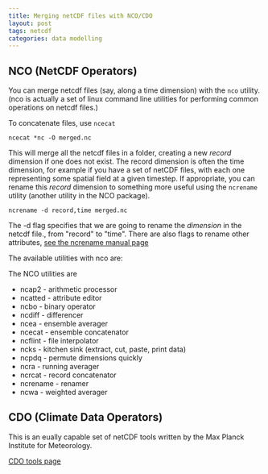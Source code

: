 ```yaml
---
title: Merging netCDF files with NCO/CDO
layout: post
tags: netcdf
categories: data modelling
---
```


## NCO (NetCDF Operators)

You can merge netcdf files (say, along a time dimension) with the `nco` utility. (nco is actually a set of linux command line utilities for performing common operations on netcdf files.)

To concatenate files, use `ncecat`

```
ncecat *nc -O merged.nc
```

This will merge all the netcdf files in a folder, creating a new _record_ dimension if one does not exist. The record dimension is often the time dimension, for example if you have a set of netCDF files, with each one representing some spatial field at a given timestep. If appropriate, you can rename this _record_ dimension to something more useful using the `ncrename` utility (another utility in the NCO package).

```
ncrename -d record,time merged.nc
```

The -d flag specifies that we are going to rename the _dimension_ in the netcdf file., from "record" to "time". There are also flags to rename other attributes, [see the ncrename manual page](https://linux.die.net/man/1/ncrename)

The available utilities with nco are:

The NCO utilities are

 - ncap2 - arithmetic processor
 - ncatted - attribute editor
 - ncbo - binary operator
 - ncdiff - differencer
 - ncea - ensemble averager
 - ncecat - ensemble concatenator
 - ncflint - file interpolator
 - ncks - kitchen sink (extract, cut, paste, print data)
 - ncpdq - permute dimensions quickly
 - ncra - running averager
 - ncrcat - record concatenator
 - ncrename - renamer
 - ncwa - weighted averager


## CDO (Climate Data Operators)

This is an eually capable set of netCDF tools written by the Max Planck Institute for Meteorology. 

[CDO tools page](https://code.mpimet.mpg.de/projects/cdo/)


